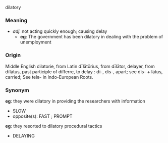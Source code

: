 dilatory
### Meaning
+ _adj_: not acting quickly enough; causing delay
	+ __eg__: The government has been dilatory in dealing with the problem of unemployment

### Origin

Middle English dilatorie, from Latin dīlātōrius, from dīlātor, delayer, from dīlātus, past participle of differre, to delay : dī-, dis-, apart; see dis- + lātus, carried; See telə- in Indo-European Roots.

### Synonym

__eg__: they were dilatory in providing the researchers with information

+ SLOW
+ opposite(s): FAST ; PROMPT

__eg__: they resorted to dilatory procedural tactics

+ DELAYING


